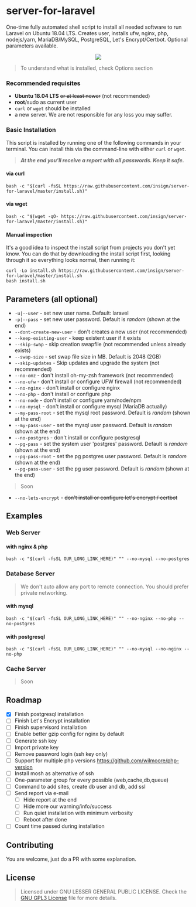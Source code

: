 # server-for-laravel
One-time fully automated shell script to install all needed software to run Laravel on Ubuntu 18.04 LTS. Creates user, installs ufw, nginx, php, nodejs/yarn, MariaDB/MySQL, PostgreSQL, Let's Encrypt/Certbot. Optional parameters available.

<p align="center">
  <a href="https://asciinema.org/a/311864"><img src="https://cdn.jsdelivr.net/gh/insign/server-for-laravel/demo.svg"></a>
</p>

>To understand what is installed, check Options section

### Recommended requisites
- **Ubuntu 18.04 LTS** ~~or at least newer~~ (not recommended)
- **root**/sudo as current user
- `curl` or `wget` should be installed
- a new server. We are not responsible for any loss you may suffer. 
### Basic Installation

This script is installed by running one of the following commands in your terminal. You can install this via the command-line with either `curl` or `wget`.

>**_At the end you'll receive a report with all passwords. Keep it safe._**
#### via curl

```shell
bash -c "$(curl -fsSL https://raw.githubusercontent.com/insign/server-for-laravel/master/install.sh)"
```

#### via wget

```shell
bash -c "$(wget -qO- https://raw.githubusercontent.com/insign/server-for-laravel/master/install.sh)"
```
#### Manual inspection

It's a good idea to inspect the install script from projects you don't yet know. You can do
that by downloading the install script first, looking through it so everything looks normal,
then running it:

```shell
curl -Lo install.sh https://raw.githubusercontent.com/insign/server-for-laravel/master/install.sh
bash install.sh
```

## Parameters (all optional)
* `-u|--user` - set new user name. Default: laravel
* `-p|--pass` - set new user password. Default is _random_ (shown at the end)
* `--dont-create-new-user` - don't creates a new user (not recommended)
* `--keep-existing-user` - keep existent user if it exists
* `--skip-swap` - skip creation swapfile (not recommended unless already exists)
* `--swap-size` - set swap file size in MB. Default is 2048 (2GB)
* `--skip-updates` - Skip updates and upgrade the system (not recommended)
* `--no-omz` - don't install oh-my-zsh framework (not recommended)
* `--no-ufw` - don't install or configure UFW firewall (not recommended)
* `--no-nginx` - don't install or configure nginx
* `--no-php` - don't install or configure php
* `--no-node` - don't install or configure yarn/node/npm
* `--no-mysql` - don't install or configure mysql (MariaDB actually)
* `--my-pass-root` - set the mysql root password. Default is _random_ (shown at the end)
* `--my-pass-user` - set the mysql user password. Default is _random_ (shown at the end)
* `--no-postgres` - don't install or configure postgresql
* `--pg-pass` - set the system user 'postgres' password. Default is _random_ (shown at the end) 
* `--pg-pass-root` - set the pg postgres user password. Default is _random_ (shown at the end)
* `--pg-pass-user` - set the pg user password. Default is _random_ (shown at the end)

>Soon
* `--no-lets-encrypt` - ~~don't install or configure let's encrypt / certbot~~

## Examples
### Web Server
#### with nginx & php
```shell
bash -c "$(curl -fsSL OUR_LONG_LINK_HERE)" "" --no-mysql --no-postgres
```
### Database Server
> We don't auto allow any port to remote connection. You should prefer private networking.
#### with mysql
```shell
bash -c "$(curl -fsSL OUR_LONG_LINK_HERE)" "" --no-nginx --no-php --no-postgres
```
#### with postgresql
```shell
bash -c "$(curl -fsSL OUR_LONG_LINK_HERE)" "" --no-mysql --no-nginx --no-php
```
### Cache Server
>Soon


## Roadmap
- [X] Finish postgresql installation
- [ ] Finish Let's Encrypt installation
- [ ] Finish supervisord installation
- [ ] Enable better gzip config for nginx by default
- [ ] Generate ssh key
- [ ] Import private key
- [ ] Remove password login (ssh key only)
- [ ] Support for multiple php versions https://github.com/wilmoore/php-version
- [ ] Install mosh as alternative of ssh
- [ ] One-parameter group for every possible (web,cache,db,queue)
- [ ] Command to add sites, create db user and db, add ssl
- [ ] Send report via e-mail
  - [ ] Hide report at the end
  - [ ] Hide more our warning/info/success
  - [ ] Run quiet installation with minimum verbosity
  - [ ] Reboot after done
- [ ] Count time passed during installation

## Contributing
You are welcome, just do a PR with some explanation.

## License
> Licensed under GNU LESSER GENERAL PUBLIC LICENSE. Check the [GNU GPL3 License](./LICENSE) file for more details.

<!--stackedit_data:
eyJoaXN0b3J5IjpbNTM4MTI2NzUwLC05OTYzMjQzMDcsLTg2Nj
gxMjI0MywtOTk2MzI0MzA3XX0=
-->

